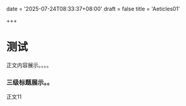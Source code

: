 date = '2025-07-24T08:33:37+08:00'
draft = false
title = 'Aeticles01'

+++

# 测试

正文内容展示。。。。

### 三级标题展示。。

正文11
